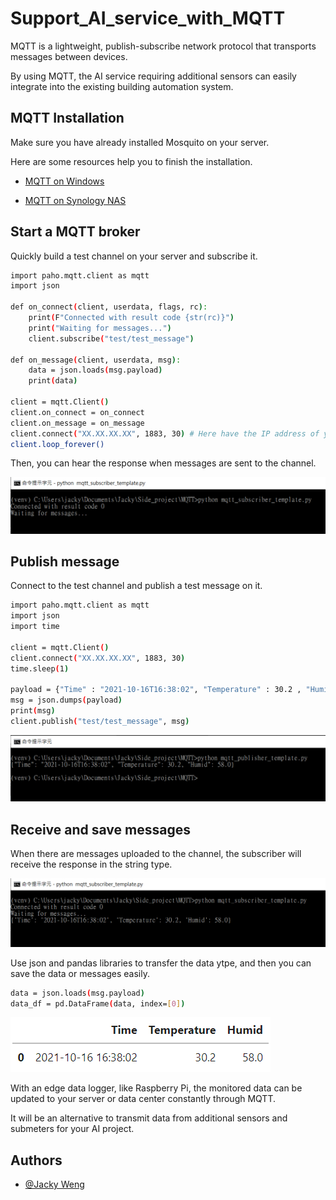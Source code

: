# Support_AI_service_with_MQTT
MQTT is a lightweight, publish-subscribe network protocol that transports messages between devices. 

By using MQTT, the AI service requiring additional sensors can easily integrate into the existing building automation system.

## MQTT Installation
Make sure you have already installed Mosquito on your server.

Here are some resources help you to finish the installation.

- [MQTT on Windows](https://delightnet.nl/index.php/mqtt/12-mqtt-broker-installation)
 
- [MQTT on Synology NAS](https://www.youtube.com/watch?v=b3A1RJdDf-w&ab_channel=ediy)

## Start a MQTT broker
Quickly build a test channel on your server and subscribe it.
```bash
import paho.mqtt.client as mqtt
import json

def on_connect(client, userdata, flags, rc):
    print(F"Connected with result code {str(rc)}")
    print("Waiting for messages...")
    client.subscribe("test/test_message")

def on_message(client, userdata, msg):
    data = json.loads(msg.payload)
    print(data)

client = mqtt.Client()
client.on_connect = on_connect
client.on_message = on_message
client.connect("XX.XX.XX.XX", 1883, 30) # Here have the IP address of your MQTT server
client.loop_forever()
```
Then, you can hear the response when messages are sent to the channel.

![subscriber_waiting](https://github.com/JackyWeng526/Support_AI_service_with_MQTT/blob/main/docs/subscriber_waiting.PNG)

## Publish message
Connect to the test channel and publish a test message on it.

```bash
import paho.mqtt.client as mqtt
import json  
import time

client = mqtt.Client()
client.connect("XX.XX.XX.XX", 1883, 30)
time.sleep(1)

payload = {"Time" : "2021-10-16T16:38:02", "Temperature" : 30.2 , "Humid": 58.0}
msg = json.dumps(payload)
print(msg)
client.publish("test/test_message", msg)
```
![publisher_send_test_msg](https://github.com/JackyWeng526/Support_AI_service_with_MQTT/blob/main/docs/publisher_send_test_msg.PNG)

## Receive and save messages
When there are messages uploaded to the channel, the subscriber will receive the response in the string type.

![subscriber_receiving](https://github.com/JackyWeng526/Support_AI_service_with_MQTT/blob/main/docs/subscriber_receiving.PNG)

Use json and pandas libraries to transfer the data ytpe, and then you can save the data or messages easily. 
```bash
data = json.loads(msg.payload)
data_df = pd.DataFrame(data, index=[0])
```
![data_example](https://github.com/JackyWeng526/Support_AI_service_with_MQTT/blob/main/docs/data_example.PNG)

With an edge data logger, like Raspberry Pi, the monitored data can be updated to your server or data center constantly through MQTT.

It will be an alternative to transmit data from additional sensors and submeters for your AI project.

## Authors
- [@Jacky Weng](https://github.com/JackyWeng526)


